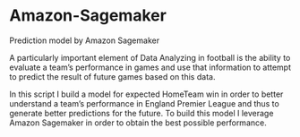 # Amazon-Sagemaker
Prediction model by Amazon Sagemaker 

A particularly important element of Data Analyzing in football is the ability to evaluate a team’s performance in games and use that information to attempt to predict the result of future games based on this data. 

In this script I build a model for expected HomeTeam win in order to better understand a team’s performance in England Premier League and thus to generate better predictions for the future. To build this model I leverage Amazon Sagemaker in order to obtain the best possible performance.
